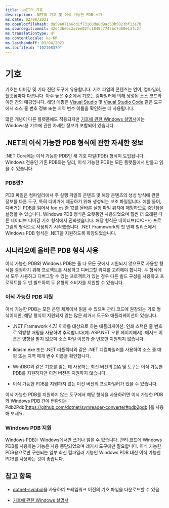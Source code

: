 ```yaml
---
title: .NET의 기호
description: .NET의 기호 및 이식 가능한 PDB 소개
ms.date: 02/08/2021
ms.openlocfilehash: da59a07166cd1f73160da8d9ac53b5823bf13e7b
ms.sourcegitcommit: 42d436ebc2a7ee02fc1848c7742bc7d80e13fc2f
ms.translationtype: HT
ms.contentlocale: ko-KR
ms.lasthandoff: 03/04/2021
ms.locfileid: "102108379"
---
```

# <a name="symbols"></a>기호

기호는 디버깅 및 기타 진단 도구에 유용합니다. 기호 파일의 콘텐츠는 언어, 컴파일러, 플랫폼마다 다릅니다. 아주 높은 수준에서 기호는 컴파일러에 의해 생성된 소스 코드와 이진 간의 매핑입니다. 해당 매핑은 [Visual Studio](/visualstudio/debugger/what-is-debugging) 및 [Visual Studio Code](https://code.visualstudio.com/Docs/editor/debugging) 같은 도구에서 소스 줄 번호 정보 또는 지역 변수 이름을 확인하는 데 사용됩니다.

많은 개념이 다른 플랫폼에도 적용되지만 [기호에 관한 Windows 설명서](/windows/win32/dxtecharts/debugging-with-symbols)에는 Windows용 기호에 관한 자세한 정보가 포함되어 있습니다.

## <a name="learn-about-nets-portable-pdb-format"></a>.NET의 이식 가능한 PDB 형식에 관한 자세한 정보

.NET Core에는 이식 가능한 PDB인 새 기호 파일(PDB) 형식이 도입됩니다. Windows 전용인 기존 PDB와는 달리, 이식 가능한 PDB는 모든 플랫폼에서 만들고 읽을 수 있습니다.

### <a name="what-is-a-pdb"></a>PDB란?

PDB 파일은 컴파일러에서 주 실행 파일의 콘텐츠 및 해당 콘텐츠의 생성 방식에 관한 정보를 다른 도구, 특히 디버거에 제공하기 위해 생성되는 보조 파일입니다. 예를 들어, 디버거는 PDB를 읽어서 foo.cs 줄 12를 올바른 실행 파일 위치에 매핑하므로 중단점을 설정할 수 있습니다. Windows PDB 형식은 오랫동안 사용되었으며 훨씬 더 오래된 다른 네이티브 디버깅 기호 형식에서 진화했습니다. 해당 형식은 네이티브(C/C++) 프로그램의 형식으로 사용되기 시작했습니다. .NET Framework의 첫 번째 릴리스에서 Windows PDB 형식은 .NET을 지원하도록 확장되었습니다.

## <a name="use-the-correct-pdb-format-for-your-scenario"></a>시나리오에 올바른 PDB 형식 사용

이식 가능한 PDB와 Windows PDB는 둘 다 모든 곳에서 지원되지 않으므로 사용할 형식을 결정하기 위해 프로젝트를 사용하고 디버그할 위치를 고려해야 합니다. 두 형식에서 모두 사용하고 디버그할 수 있는 프로젝트가 있는 경우 다른 빌드 구성을 사용하고 프로젝트를 두 번 빌드하여 두 유형의 소비자를 지원할 수 있습니다.

### <a name="support-for-portable-pdbs"></a>이식 가능한 PDB 지원

이식 가능한 PDB는 모든 운영 체제에서 읽을 수 있으며 관리 코드에 권장되는 기호 형식이지만, 해당 형식이 지원되지 않는 많은 레거시 도구와 애플리케이션이 있습니다.

* .NET Framework 4.7.1 이하를 대상으로 하는 애플리케이션: 인쇄 스택은 줄 번호로 역방향 매핑을 사용하여 추적합니다(예: ASP.NET 오류 페이지에서). 메서드 이름은 영향을 받지 않으며 소스 파일 이름과 줄 번호만 지원되지 않습니다.

* ildasm.exe 또는 .NET 리플렉터와 같은 .NET 디컴파일러를 사용하여 소스 줄 매핑 또는 지역 매개 변수 이름을 확인합니다.

* WinDBG와 같은 기호를 읽는 데 사용하는 최신 버전의 [DIA](/visualstudio/debugger/debug-interface-access/debug-interface-access-sdk) 및 도구는 이식 가능한 PDB를 지원하지만 이전 버전은 지원하지 않습니다.

* 이식 가능한 PDB를 지원하지 않는 이전 버전의 프로파일러가 있을 수 있습니다.

이식 가능한 PDB를 지원하지 않는 도구에서 해당 형식을 사용하려면 이식 가능한 PDB와 Windows PDB 간에 변환되는 Pdb2Pdb[https://github.com/dotnet/symreader-converter#pdb2pdb ]를 사용해 보세요.

### <a name="support-for-windows-pdbs"></a>Windows PDB 지원

Windows PDB는 Windows에서만 쓰거나 읽을 수 있습니다. 관리 코드에 Windows PDB를 사용하는 기능은 사용 중단되었으며 레거시 도구에만 필요합니다. 이식 가능한 PDB용으로만 구현되는 일부 최신 컴파일러 기능인 Windows PDB 대신 이식 가능한 PDB를 사용하는 것이 좋습니다.

## <a name="see-also"></a>참고 항목

* [dotnet-symbol](./dotnet-symbol.md)을 사용하여 프레임워크 이진의 기호 파일을 다운로드할 수 있음

* [기호에 관한 Windows 설명서](/windows/win32/dxtecharts/debugging-with-symbols)
